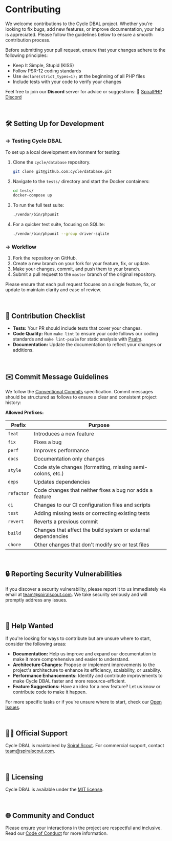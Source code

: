 # Contributing

We welcome contributions to the Cycle DBAL project. Whether you're looking to fix bugs, add new features, or improve documentation, your help is appreciated. Please follow the guidelines below to ensure a smooth contribution process.

Before submitting your pull request, ensure that your changes adhere to the following principles:

- Keep It Simple, Stupid (KISS)
- Follow PSR-12 coding standards
- Use `declare(strict_types=1);` at the beginning of all PHP files
- Include tests with your code to verify your changes

Feel free to join our **Discord** server for advice or suggestions: 🤖 [SpiralPHP Discord](https://discord.gg/spiralphp)

<br>

## 🛠️ Setting Up for Development

### → Testing Cycle DBAL

To set up a local development environment for testing:

1. Clone the `cycle/database` repository.

    ```bash
    git clone git@github.com:cycle/database.git
    ```
2. Navigate to the `tests/` directory and start the Docker containers:

    ```bash
    cd tests/
    docker-compose up
    ```

3. To run the full test suite:

    ```bash
    ./vendor/bin/phpunit
    ```

4. For a quicker test suite, focusing on SQLite:

    ```bash
    ./vendor/bin/phpunit --group driver-sqlite
    ```

### → Workflow

1. Fork the repository on GitHub.
2. Create a new branch on your fork for your feature, fix, or update.
3. Make your changes, commit, and push them to your branch.
4. Submit a pull request to the `master` branch of the original repository.

Please ensure that each pull request focuses on a single feature, fix, or update to maintain clarity and ease of review. 

<br>

## 📝 Contribution Checklist

- **Tests:** Your PR should include tests that cover your changes.
- **Code Quality:** Run `make lint` to ensure your code follows our coding standards and `make lint-psalm` for static analysis with [Psalm](https://psalm.dev).
- **Documentation:** Update the documentation to reflect your changes or additions.

<br>

## ✉️ Commit Message Guidelines

We follow the [Conventional Commits](https://www.conventionalcommits.org/en/v1.0.0/) specification. Commit messages should be structured as follows to ensure a clear and consistent project history:

**Allowed Prefixes:**

| Prefix     | Purpose                                                       |
|------------|---------------------------------------------------------------|
| `feat`     | Introduces a new feature                                      |
| `fix`      | Fixes a bug                                                   |
| `perf`     | Improves performance                                          |
| `docs`     | Documentation only changes                                    |
| `style`    | Code style changes (formatting, missing semi-colons, etc.)    |
| `deps`     | Updates dependencies                                          |
| `refactor` | Code changes that neither fixes a bug nor adds a feature      |
| `ci`       | Changes to our CI configuration files and scripts             |
| `test`     | Adding missing tests or correcting existing tests             |
| `revert`   | Reverts a previous commit                                     |
| `build`    | Changes that affect the build system or external dependencies |
| `chore`    | Other changes that don't modify src or test files             |

<br>

## 🔒 Reporting Security Vulnerabilities

If you discover a security vulnerability, please report it to us immediately via email at [team@spiralscout.com](mailto:team@spiralscout.com). We take security seriously and will promptly address any issues.

<br>

## 🤝 Help Wanted

If you're looking for ways to contribute but are unsure where to start, consider the following areas:

- **Documentation:** Help us improve and expand our documentation to make it more comprehensive and easier to understand.
- **Architecture Changes:** Propose or implement improvements to the project's architecture to enhance its efficiency, scalability, or usability.
- **Performance Enhancements:** Identify and contribute improvements to make Cycle DBAL faster and more resource-efficient.
- **Feature Suggestions:** Have an idea for a new feature? Let us know or contribute code to make it happen.

For more specific tasks or if you're unsure where to start, check our [Open Issues](https://github.com/cycle/database/issues).

<br>

## 🙋‍♂️ Official Support

Cycle DBAL is maintained by [Spiral Scout](https://spiralscout.com/). For commercial support, contact [team@spiralscout.com](mailto:team@spiralscout.com).

<br>

## 🔖 Licensing

Cycle DBAL is available under the [MIT license](/LICENSE.md).

<br>

## 🌐 Community and Conduct

Please ensure your interactions in the project are respectful and inclusive. Read our [Code of Conduct](https://github.com/cycle/database/blob/2.x/.github/CODE_OF_CONDUCT.md) for more information.
